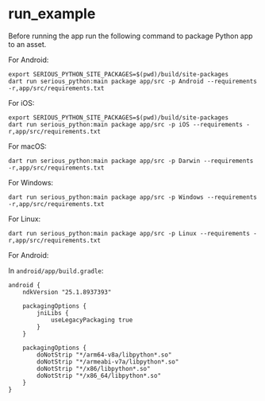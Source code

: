 # run_example

Before running the app run the following command to package Python app to an asset.

For Android:

```
export SERIOUS_PYTHON_SITE_PACKAGES=$(pwd)/build/site-packages
dart run serious_python:main package app/src -p Android --requirements -r,app/src/requirements.txt
```

For iOS:

```
export SERIOUS_PYTHON_SITE_PACKAGES=$(pwd)/build/site-packages
dart run serious_python:main package app/src -p iOS --requirements -r,app/src/requirements.txt
```

For macOS:

```
dart run serious_python:main package app/src -p Darwin --requirements -r,app/src/requirements.txt
```

For Windows:

```
dart run serious_python:main package app/src -p Windows --requirements -r,app/src/requirements.txt
```

For Linux:

```
dart run serious_python:main package app/src -p Linux --requirements -r,app/src/requirements.txt
```

For Android:

In `android/app/build.gradle`:

```
android {
    ndkVersion "25.1.8937393"

    packagingOptions {
        jniLibs {
            useLegacyPackaging true
        }
    }

    packagingOptions {
        doNotStrip "*/arm64-v8a/libpython*.so"
        doNotStrip "*/armeabi-v7a/libpython*.so"
        doNotStrip "*/x86/libpython*.so"
        doNotStrip "*/x86_64/libpython*.so"
    }
}
```